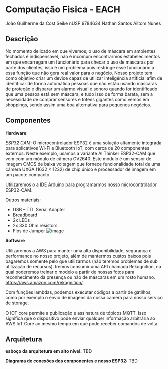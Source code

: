 # Computação Fisica - EACH

João Guilherme da Cost Seike nUSP 9784634
Nathan Santos
Ailtom Nunes

## Descrição ##

No momento delicado em que vivemos, o uso de máscara em ambientes fechados é indispensável, não é incomum encontrarmos estabelecimentos em que encarregam um funcionário para checar o uso de máscaras por parte dos clientes, isso é um problema pois restringe esse funcionário a essa função que não gera real valor para o negócio. Nosso projeto tem como objetivo criar um device capaz de utilizar inteligência artificial afim de identificar de forma automática pessoas que não estão usando máscaras de proteção e disparar um alarme visual e sonoro quando for identificado que uma pessoa está sem máscara, e tudo isso de forma barata, sem a necessidade de comprar sensores e totens gigantes como vemos em shoppings, sendo assim uma boa alternativa para pequenos negócios.

## Componentes

**Hardware**:

*ESP32 CAM*: O microcontrolador ESP32 é uma solução altamente integrada para aplicativos Wi-Fi e Bluetooth IoT, com cerca de 20 componentes externos. Neste exemplo, usamos a variante AI Thinker ESP32-CAM que vem com um módulo de câmera OV2640. Este módulo é um sensor de imagem CMOS de baixa voltagem que fornece funcionalidade total de uma câmera UXGA (1632 × 1232) de chip único e processador de imagem em um pacote compacto.

Utilizaremos o a IDE Arduino para programarmos nosso microcontrolador ESP32-CAM.

Outros materiais:

* USB – TTL Serial Adapter
* Breadboard
* 2x LEDs
* 2x 330 Ohm resistors
* Fios de Jumper
 ![image](https://user-images.githubusercontent.com/25963198/135671686-b984298c-b3e7-4dda-b407-e88d3366e73a.png)

**Software**

Utilizaremos a AWS para manter uma alta disponibilidade, segurança e performance no nosso projeto, além de mantermos custos baixos pois pagaremos somente pelo que utilizarmos (não teremos problemas de sub utilização de recursos).
Iremos consumir uma API chamada Rekognition, na qual poderemos treinar o modelo a partir de nossas fotos para reconhecimento da presença ou não de máscaras em um rosto humano. https://aws.amazon.com/rekognition/.

Com funções lambdas, podemos executar códigos a partir de gatilhos, como por exemplo o envio de imagens da nossa camera para nosso serviço de storage.

O IOT core permite a publicação e assinatura de tópicos MQTT. Isso significa que o dispositivo pode enviar qualquer informação arbitrária ao AWS IoT Core ao mesmo tempo em que pode receber comandos de volta.



## Arquitetura ##
 **esboço da arquitetura em alto nível:**
 TBD
 
 
 **Diagrama de conexões dos componentes e nosso ESP32:**
  TBD
 
 
